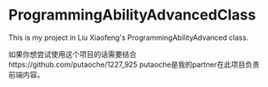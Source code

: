 # ProgrammingAbilityAdvancedClass
This is my project in Liu Xiaofeng's ProgrammingAbilityAdvanced class.

如果你想尝试使用这个项目的话需要结合https://github.com/putaoche/1227_925
putaoche是我的partner在此项目负责前端内容。
